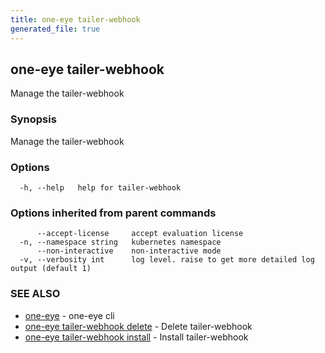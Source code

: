 ```yaml
---
title: one-eye tailer-webhook
generated_file: true
---
```

## one-eye tailer-webhook

Manage the tailer-webhook

### Synopsis

Manage the tailer-webhook

### Options

```
  -h, --help   help for tailer-webhook
```

### Options inherited from parent commands

```
      --accept-license     accept evaluation license
  -n, --namespace string   kubernetes namespace
      --non-interactive    non-interactive mode
  -v, --verbosity int      log level. raise to get more detailed log output (default 1)
```

### SEE ALSO

* [one-eye](/docs/one-eye/cli/reference/one-eye/)	 - one-eye cli
* [one-eye tailer-webhook delete](/docs/one-eye/cli/reference/one-eye_tailer-webhook_delete/)	 - Delete tailer-webhook
* [one-eye tailer-webhook install](/docs/one-eye/cli/reference/one-eye_tailer-webhook_install/)	 - Install tailer-webhook


